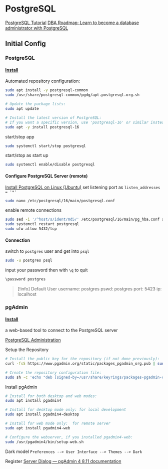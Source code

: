 # PostgreSQL

[PostgreSQL Tutorial](https://www.postgresqltutorial.com/)
[DBA Roadmap: Learn to become a database administrator with PostgreSQL](https://roadmap.sh/postgresql-dba)

## Initial Config

### PostgreSQL

#### [Install](https://www.postgresql.org/download/linux/ubuntu/)

Automated repository configuration:

```bash
sudo apt install -y postgresql-common  
sudo /usr/share/postgresql-common/pgdg/apt.postgresql.org.sh
```

```bash
# Update the package lists:
sudo apt update

# Install the latest version of PostgreSQL:
# If you want a specific version, use 'postgresql-16' or similar instead of 'postgresql'
sudo apt -y install postgresql-16
```

start/stop app

```bash
sudo systemctl start/stop postgresql
```

start/stop as start up

```bash
sudo systemctl enable/disable postgresql
```

#### Configure PostgreSQL Server (remote)

[Install PostgreSQL on Linux (Ubuntu)](https://www.postgresqltutorial.com/postgresql-getting-started/install-postgresql-linux/)
set listening port as `listen_addresses = '*'`

```bash
sudo nano /etc/postgresql/16/main/postgresql.conf
```

enable remote connections

```bash
sudo sed -i '/^host/s/ident/md5/' /etc/postgresql/16/main/pg_hba.conf sudo sed -i '/^local/s/peer/trust/' /etc/postgresql/16/main/pg_hba.conf echo "host all all 0.0.0.0/0 md5" | sudo tee -a /etc/postgresql/16/main/pg_hba.conf
sudo systemctl restart postgresql
sudo ufw allow 5432/tcp
```

#### Connection

switch to `postgres` user and get into `psql`

```bash
sudo -u postgres psql
```

input your password then with `\q` to quit

```bash
\password postgres
```

> [!info] Default User
> username: postgres
> pswd: postgres
> port: 5423
> ip: localhost

### pgAdmin

#### [Install](https://www.pgadmin.org/download/pgadmin-4-apt/)

a web-based tool to connect to the PostgreSQL server

[PostgreSQL Administration](https://www.postgresqltutorial.com/postgresql-administration/)

Setup the Repository

```bash
# Install the public key for the repository (if not done previously):
curl -fsS https://www.pgadmin.org/static/packages_pgadmin_org.pub | sudo gpg --dearmor -o /usr/share/keyrings/packages-pgadmin-org.gpg

# Create the repository configuration file:
sudo sh -c 'echo "deb [signed-by=/usr/share/keyrings/packages-pgadmin-org.gpg] https://ftp.postgresql.org/pub/pgadmin/pgadmin4/apt/$(lsb_release -cs) pgadmin4 main" > /etc/apt/sources.list.d/pgadmin4.list && apt update'
```

Install pgAdmin

```bash
# Install for both desktop and web modes:
sudo apt install pgadmin4

# Install for desktop mode only: for local development
sudo apt install pgadmin4-desktop

# Install for web mode only:  for remote server
sudo apt install pgadmin4-web 

# Configure the webserver, if you installed pgadmin4-web:
sudo /usr/pgadmin4/bin/setup-web.sh
```

Dark model `Preferences --> User Interface --> Themes --> Dark`

Register [Server Dialog — pgAdmin 4 8.11 documentation](http://127.0.0.1:37813/help/help/server_dialog.html)
